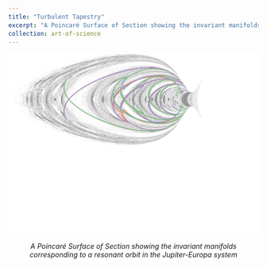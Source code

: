 ```yaml
---
title: "Turbulent Tapestry"
excerpt: "A Poincaré Surface of Section showing the invariant manifolds corresponding to a resonant orbit in the Jupiter-Europa system"
collection: art-of-science
---
```


<div style="text-align: center">
    <img src="/images/art-of-science/poincare-section.png" alt="Poincare Section" style="width: 600px; max-width: 100%;"/>
    <p><em>A Poincaré Surface of Section showing the invariant manifolds corresponding to a resonant orbit in the Jupiter-Europa system</em></p>
</div>